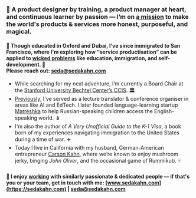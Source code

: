 ### 👋 A product designer by training, a product manager at heart, and continuous learner by passion — **I’m on [a mission](https://linkedin.com/in/sedakahn) to make the world's products & services more honest, purposeful, and magical.** 
#### 💫 Though educated in Oxford and Dubai, I’ve since immigrated to San Francisco, where I'm exploring how “service productisation” can be applied to  [wicked problems](https://en.wikipedia.org/wiki/Wicked_problem)  like education, immigration, and self-development. 🤲 <br>Please reach out: [seda@sedakahn.com](mailto:seda@sedakahn.com?subject=Your%20GitHub%20Profile)
- While searching for my next adventure, I’m currently a Board Chair at the  [Stanford University Bechtel Center’s CCIS](https://bechtel.stanford.edu/). 🏛️ 
- [Previously](https://linkedin.com/in/sedakahn), I've served as a lecture translator & conference organiser in areas like AI and EdTech. I later founded language-learning startup  [Matrëshka](https://matreshkabox.com/)  to help Russian-speaking children access the English-speaking world. 🪆
- I'm also the author of  _A Very Unofficial Guide to the K-1 Visa_, a book born of my experiences navigating immigration to the United States during a time of war. ✈️ 
- Today I live in California with my husband, German-American entrepreneur  [Carson Kahn](https://github.com/carsonkahn-external), where we’re known to enjoy mushroom jerky, binging _John Oliver_, and the occasional game of Rummikub. 🀄

#### 📨 I enjoy [working](https://linkedin.com/in/sedakahn) with similarly passionate & dedicated people — if that's you or your team, get in touch with me: [www.sedakahn.com](https://sedakahn.com) | [seda@sedakahn.com](mailto:seda@sedakahn.com?subject=Your%20GitHub%20Profile)


<!---
sedakahn/sedakahn is a ✨ special ✨ repository because its `README.md` (this file) appears on your GitHub profile.
You can click the Preview link to take a look at your changes.
--->
